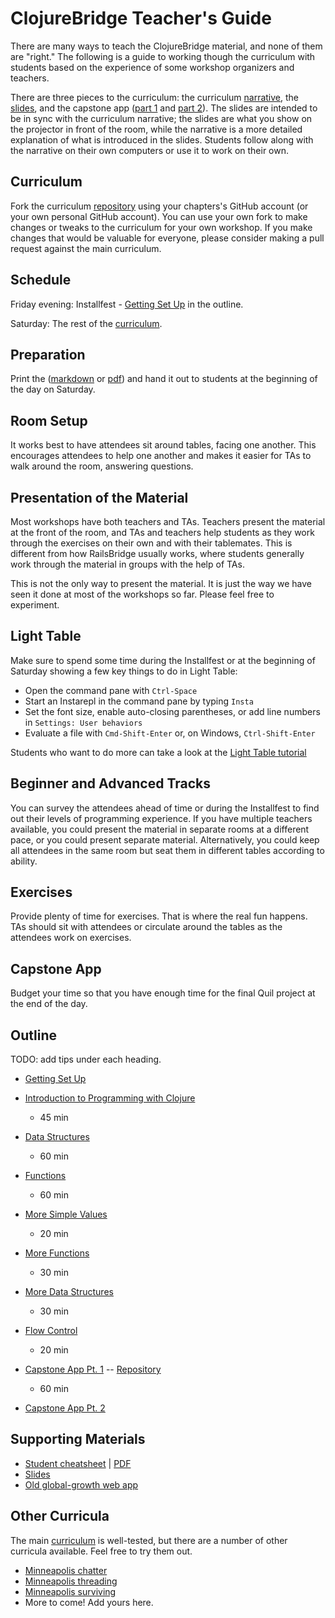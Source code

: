 ClojureBridge Teacher's Guide 
=============================

There are many ways to teach the ClojureBridge material, and none of them are "right." The following is a guide to working though the curriculum with students based on the experience of some workshop organizers and teachers.

There are three pieces to the curriculum: the curriculum [narrative](README.md), the [slides](http://clojurebridge.github.io/curriculum), and the capstone app ([part 1](https://github.com/ClojureBridge/drawing/blob/master/curriculum/first-program.md) and [part 2](https://github.com/ClojureBridge/drawing/blob/master/curriculum/create-something.md)). The slides are intended to be in sync with the curriculum narrative; the slides are what you show on the projector in front of the room, while the narrative is a more detailed explanation of what is introduced in the slides. Students follow along with the narrative on their own computers or use it to work on their own.

Curriculum
----------
Fork the curriculum [repository](https://github.com/ClojureBridge/curriculum) using your chapters's GitHub account (or your own personal GitHub account). You can use your own fork to make changes or tweaks to the curriculum for your own workshop. If you make changes that would be valuable for everyone, please consider making a pull request against the main curriculum.

Schedule
--------
Friday evening: Installfest - [Getting Set Up](outline/setup.md) in the outline.

Saturday: The rest of the [curriculum](README.md#outline). 

Preparation
-----------
Print the ([markdown](outline/cheatsheet.md) or [pdf](https://github.com/ClojureBridge/curriculum/blob/master/ClojureBridgeCheatsheet-v1.pdf)) and hand it out to students at the beginning of the day on Saturday.

Room Setup
----------
It works best to have attendees sit around tables, facing one another. This encourages attendees to help one another and makes it easier for TAs to walk around the room, answering questions.

Presentation of the Material
----------------------------
Most workshops have both teachers and TAs. Teachers present the material at the front of the room, and TAs and teachers help students as they work through the exercises on their own and with their tablemates. This is different from how RailsBridge usually works, where students generally work through the material in groups with the help of TAs.

This is not the only way to present the material. It is just the way we have seen it done at most of the workshops so far. Please feel free to experiment.

Light Table
-----------
Make sure to spend some time during the Installfest or at the beginning of Saturday showing a few key things to do in Light Table:

- Open the command pane with `Ctrl-Space`
- Start an Instarepl in the command pane by typing `Insta`
- Set the font size, enable auto-closing parentheses, or add line numbers in `Settings: User behaviors`
- Evaluate a file with `Cmd-Shift-Enter` or, on Windows, `Ctrl-Shift-Enter`

Students who want to do more can take a look at the [Light Table tutorial](http://docs.lighttable.com/tutorials/full/)

Beginner and Advanced Tracks
----------------------------
You can survey the attendees ahead of time or during the Installfest to find out their levels of programming experience. If you have multiple teachers available, you could present the material in separate rooms at a different pace, or you could present separate material. Alternatively, you could keep all attendees in the same room but seat them in different tables according to ability.

Exercises
---------
Provide plenty of time for exercises. That is where the real fun happens. TAs should sit with attendees or circulate around the tables as the attendees work on exercises.

Capstone App
------------
Budget your time so that you have enough time for the final Quil project at the end of the day.

Outline
-------
TODO: add tips under each heading.

* [Getting Set Up](outline/setup.md)
* [Introduction to Programming with Clojure](outline/intro.md)
  - 45 min
* [Data Structures](outline/data_structures.md)
  - 60 min
* [Functions](outline/functions.md)
  - 60 min
* [More Simple Values](outline/simple_values2.md)
  - 20 min
* [More Functions](outline/functions2.md)
  - 30 min
* [More Data Structures](outline/data_structures2.md)
  - 30 min
* [Flow Control](outline/flow_control.md)
  - 20 min

* [Capstone App Pt. 1](https://github.com/ClojureBridge/drawing/blob/master/curriculum/first-program.md)  -- [Repository](https://github.com/ClojureBridge/drawing/blob/master/README.md)
  - 60 min
* [Capstone App Pt. 2](https://github.com/ClojureBridge/drawing/blob/master/curriculum/create-something.md)


Supporting Materials
--------------------
* [Student cheatsheet](outline/cheatsheet.md) | [PDF](ClojureBridgeCheatsheet-v1.pdf)
* [Slides](http://clojurebridge.github.io/curriculum)
* [Old global-growth web app](https://github.com/ClojureBridge/global-growth/blob/master/README.md)

Other Curricula
---------------
The main [curriculum](https://github.com/ClojureBridge/curriculum) is well-tested, but there are a number of other curricula available. Feel free to try them out.

* [Minneapolis chatter](https://github.com/clojurebridge-minneapolis/track1-chatter)
* [Minneapolis threading](https://github.com/clojurebridge-minneapolis/track2-threading)
* [Minneapolis surviving](https://github.com/clojurebridge-minneapolis/track2-surviving)
* More to come! Add yours here.
